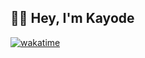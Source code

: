 ## 👋🏾 Hey, I'm Kayode

[![wakatime](https://wakatime.com/badge/user/cd5e881a-f44a-4a14-a885-2d4b96c07dc0.svg)](https://wakatime.com/@cd5e881a-f44a-4a14-a885-2d4b96c07dc0)
